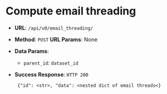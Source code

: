# Compute email threading


 * **URL**: `/api/v0/email_threading/`
 * **Method**: `POST` **URL Params**: None
 * **Data Params**: 
    - `parent_id`: `dataset_id`

 * **Success Response**: `HTTP 200`
    
        {"id": <str>, "data": <nested dict of email threads<}
